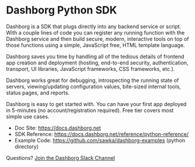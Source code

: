 # Dashborg Python SDK

Dashborg is a SDK that plugs directly into any backend service or script.  With a couple lines of code you can register any running function with the Dashborg service and then build secure, modern, interactive tools on top of those functions using a simple, JavaScript free, HTML template language.

Dashborg saves you time by handling all of the tedious details of frontend app creation and deployment (hosting, end-to-end security, authentication, transport, UI libraries, JavaScript frameworks, CSS frameworks, etc.).

Dashborg works great for debugging, introspecting the running state of servers, viewing/updating configuration values, bite-sized internal tools, status pages, and reports.

Dashborg is easy to get started with.  You can have your first app deployed in 5-minutes (no account/registration required).  Free tier covers most simple use cases.

* Doc Site: https://docs.dashborg.net
* SDK Reference: https://docs.dashborg.net/reference/python-reference/
* Example Code: https://github.com/sawka/dashborg-examples (python directory)

Questions? [Join the Dashborg Slack Channel](https://join.slack.com/t/dashborgworkspace/shared_invite/zt-uphltkhj-r6C62szzoYz7_IIsoJ8WPg)





